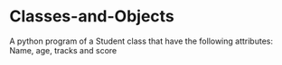 # Classes-and-Objects
A python program of a Student class that have the following attributes: Name, age, tracks and score
